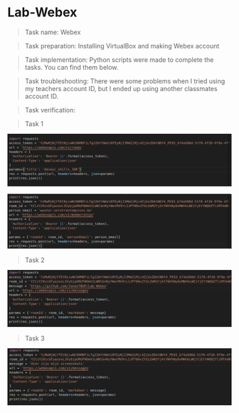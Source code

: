 # Lab-Webex

>Task name: Webex

>Task preparation: Installing VirtualBox and making Webex account

>Task implementation: Python scripts were made to complete the tasks. You can find them below.

>Task troubleshooting: There were some problems when I tried using my teachers account ID, but I ended up using another classmates account ID.

>Task verification:

>Task 1

![Model](img/Create_Room.png)

![Model](img/Add_User.png)

>Task 2

![Model](img/Send_URL.png)

>Task 3

![Model](img/Send_Message.png)
